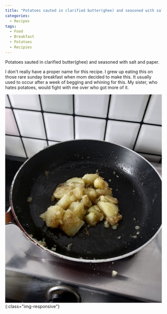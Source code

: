 ```yaml
---
title: "Potatoes sauted in clarified butter(ghee) and seasoned with salt and paper."
categories:
  - Recipes
tags:
  - Food
  - Breakfast
  - Potatoes
  - Recipies
---
```



Potatoes sauted in clarified butter(ghee) and seasoned with salt and paper.

 
I don't really have a proper name for this recipe. I grew up eating this on those rare sunday breakfast when mom decided to make this. It usually used to occur after a week of begging and whining for this. My sister, who hates potatoes, would fight with me over who got more of it. 


![Img](/assets/images/IMG_20190429_085551.jpg  "Img"){:class="img-responsive"}
